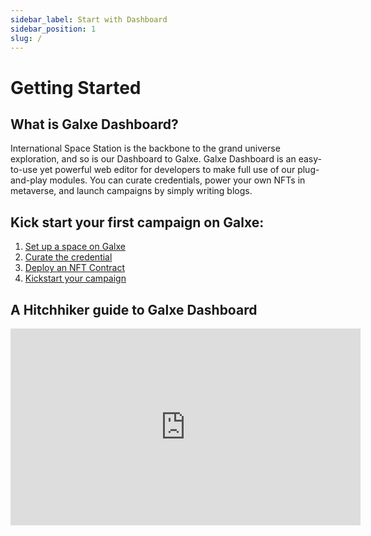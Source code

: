 ```yaml
---
sidebar_label: Start with Dashboard
sidebar_position: 1
slug: /
---
```

# Getting Started

## What is Galxe Dashboard?

International Space Station is the backbone to the grand universe exploration, and so is our Dashboard to Galxe. Galxe Dashboard is an easy-to-use yet powerful web editor for developers to make full use of our plug-and-play modules. You can curate credentials, power your own NFTs in metaverse, and launch campaigns by simply writing blogs.

## Kick start your first campaign on Galxe:

1. [Set up a space on Galxe](./step-1-create-space.md)
2. [Curate the credential](./step-2-curate-credentials.md)
3. [Deploy an NFT Contract](./step-3-deploy-nft-contract.md)
4. [Kickstart your campaign](./step-4-kickstart-campaign.md)

## A Hitchhiker guide to Galxe Dashboard

<iframe width="560" height="315" src="https://www.youtube.com/embed/Dm-S-B8664U" title="YouTube video player" frameborder="0" allow="accelerometer; autoplay; clipboard-write; encrypted-media; gyroscope; picture-in-picture" allowfullscreen></iframe>
